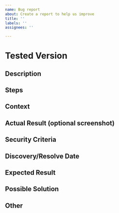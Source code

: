 ```yaml
---
name: Bug report
about: Create a report to help us improve
title: ''
labels: ''
assignees: ''

---
```


# Tested Version 

## Description

## Steps

## Context

## Actual Result (optional screenshot)

## Security Criteria

## Discovery/Resolve Date

## Expected Result

## Possible Solution

## Other
